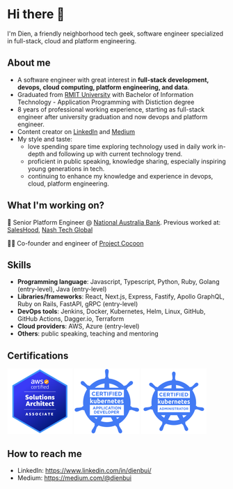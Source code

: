 # Hi there 👋

I'm Dien, a friendly neighborhood tech geek, software engineer specialized in full-stack, cloud and platform engineering.

## About me

- A software engineer with great interest in **full-stack development, devops, cloud computing, platform engineering, and data**.
- Graduated from [RMIT University](https://www.rmit.edu.vn/) with Bachelor of Information Technology - Application Programming with Distiction degree
- 8 years of professional working experience, starting as full-stack engineer after university graduation and now devops and platform engineer.
- Content creator on [LinkedIn](https://www.linkedin.com/in/dienbui/) and [Medium](https://medium.com/dienbui)
- My style and taste:
  - love spending spare time exploring technology used in daily work in-depth and following up with current technology trend.
  - proficient in public speaking, knowledge sharing, especially inspiring young generations in tech.
  - continuing to enhance my knowledge and experience in devops, cloud, platform engineering.


## What I'm working on?

💼 Senior Platform Engineer @ [National Australia Bank](https://www.nab.com.au/). Previous worked at: [SalesHood](https://saleshood.com/), [Nash Tech Global](https://www.nashtechglobal.com/)

🧑‍💻 Co-founder and engineer of [Project Cocoon](https://projectcocoon.org/)

## Skills

- **Programming language**: Javascript, Typescript, Python, Ruby, Golang (entry-level), Java (entry-level)
- **Libraries/frameworks**: React, Next.js, Express, Fastify, Apollo GraphQL, Ruby on Rails, FastAPI, gRPC (entry-level)
- **DevOps tools**: Jenkins, Docker, Kubernetes, Helm, Linux, GitHub, GitHub Actions, Dagger.io, Terraform
- **Cloud providers**: AWS, Azure (entry-level)
- **Others**: public speaking, teaching and mentoring

## Certifications

<img src="./images/aws-sa.png" alt="drawing" width="150" height="150" /> <img src="./images/ckad.png" alt="drawing" width="150" height="150" /> <img src="./images/cka.png" alt="drawing" width="150" height="150" />

## How to reach me

- LinkedIn: <https://www.linkedin.com/in/dienbui/>
- Medium: <https://medium.com/@dienbui>
